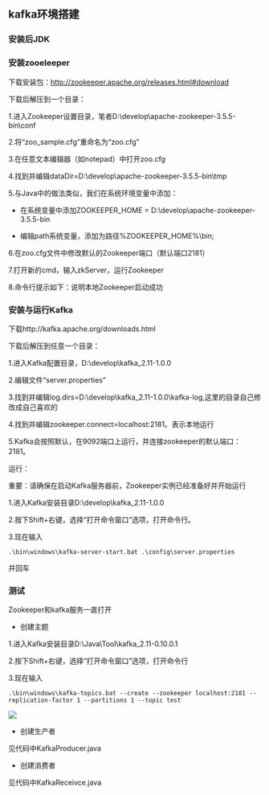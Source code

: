 ## kafka环境搭建

### 安装后JDK

### 安装zooeleeper

下载安装包：http://zookeeper.apache.org/releases.html#download

下载后解压到一个目录：

1.进入Zookeeper设置目录，笔者D:\develop\apache-zookeeper-3.5.5-bin\conf

2.将“zoo_sample.cfg”重命名为“zoo.cfg”

3.在任意文本编辑器（如notepad）中打开zoo.cfg

4.找到并编辑dataDir=D:\develop\apache-zookeeper-3.5.5-bin\tmp

5.与Java中的做法类似，我们在系统环境变量中添加：

- 在系统变量中添加ZOOKEEPER_HOME = D:\develop\apache-zookeeper-3.5.5-bin

- 编辑path系统变量，添加为路径%ZOOKEEPER_HOME%\bin;


6.在zoo.cfg文件中修改默认的Zookeeper端口（默认端口2181）

7.打开新的cmd，输入zkServer，运行Zookeeper

8.命令行提示如下：说明本地Zookeeper启动成功

### 安装与运行Kafka

下载http://kafka.apache.org/downloads.html 

下载后解压到任意一个目录：

1.进入Kafka配置目录，D:\develop\kafka_2.11-1.0.0

2.编辑文件“server.properties”

3.找到并编辑log.dirs=D:\develop\kafka_2.11-1.0.0\kafka-log,这里的目录自己修改成自己喜欢的

4.找到并编辑zookeeper.connect=localhost:2181。表示本地运行

5.Kafka会按照默认，在9092端口上运行，并连接zookeeper的默认端口：2181。

运行：

重要：请确保在启动Kafka服务器前，Zookeeper实例已经准备好并开始运行

1.进入Kafka安装目录D:\develop\kafka_2.11-1.0.0

2.按下Shift+右键，选择“打开命令窗口”选项，打开命令行。

3.现在输入

	.\bin\windows\kafka-server-start.bat .\config\server.properties 

并回车


### 测试

Zookeeper和kafka服务一直打开


- 创建主题

1.进入Kafka安装目录D:\Java\Tool\kafka_2.11-0.10.0.1

2.按下Shift+右键，选择“打开命令窗口”选项，打开命令行

3.现在输入

	.\bin\windows\kafka-topics.bat --create --zookeeper localhost:2181 --replication-factor 1 --partitions 1 --topic test

![](https://upload-images.jianshu.io/upload_images/6922261-902b7b8ea6db2a59.png?imageMogr2/auto-orient/strip%7CimageView2/2/w/830/format/webp)


- 创建生产者

见代码中KafkaProducer.java

- 创建消费者

见代码中KafkaReceivce.java
